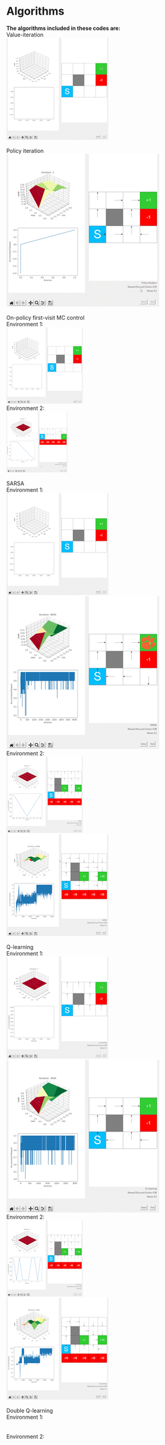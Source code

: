 # Algorithms
**The algorithms included in these codes are:** <br />
Value-iteration <br />
![](https://github.com/rprasan/Reinforcement-Learning/blob/main/Value-based%20algorithms/Videos%20of%20Results/Value%20Iteration.gif) <br /><br />
Policy iteration <br />
![](https://github.com/rprasan/Reinforcement-Learning/blob/main/Value-based%20algorithms/Videos%20of%20Results/Policy%20Iteration.gif) <br /><br />
On-policy first-visit MC control <br />
Environment 1: <br />
![](https://github.com/rprasan/Reinforcement-Learning/blob/main/Value-based%20algorithms/Videos%20of%20Results/MC%20Control%20-%201.gif) <br />
Environment 2: <br />
![](https://github.com/rprasan/Reinforcement-Learning/blob/main/Value-based%20algorithms/Videos%20of%20Results/MC%20Control%20-%202.gif) <br /><br />
SARSA <br />
Environment 1: <br />
![](https://github.com/rprasan/Reinforcement-Learning/blob/main/Value-based%20algorithms/Videos%20of%20Results/SARSA%20Control%20-%201.1.gif) <br />
![](https://github.com/rprasan/Reinforcement-Learning/blob/main/Value-based%20algorithms/Videos%20of%20Results/SARSA%20Control%20-%201.2.gif) <br />
Environment 2: <br />
![](https://github.com/rprasan/Reinforcement-Learning/blob/main/Value-based%20algorithms/Videos%20of%20Results/SARSA%20Control%20-%202.1.gif) <br />
![](https://github.com/rprasan/Reinforcement-Learning/blob/main/Value-based%20algorithms/Videos%20of%20Results/SARSA%20Control%20-%202.2.gif) <br /><br />
Q-learning <br />
Environment 1: <br />
![](https://github.com/rprasan/Reinforcement-Learning/blob/main/Value-based%20algorithms/Videos%20of%20Results/Q%20Learning%20-%201.1.gif) <br />
![](https://github.com/rprasan/Reinforcement-Learning/blob/main/Value-based%20algorithms/Videos%20of%20Results/Q%20Learning%20-%201.2.gif) <br />
Environment 2: <br />
![](https://github.com/rprasan/Reinforcement-Learning/blob/main/Value-based%20algorithms/Videos%20of%20Results/Q%20Learning%20-%202.1.gif) <br />
![](https://github.com/rprasan/Reinforcement-Learning/blob/main/Value-based%20algorithms/Videos%20of%20Results/Q%20Learning%20-%202.2.gif) <br /><br />
Double Q-learning <br />
Environment 1: <br />
![]() <br />
![]() <br />
Environment 2: <br />
![]() <br />
![]() <br /><br />
